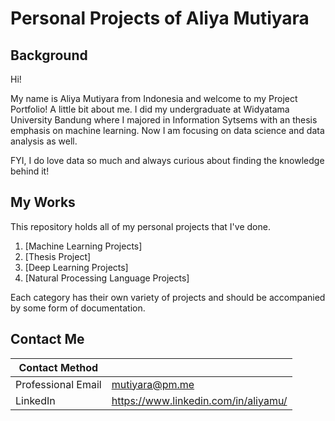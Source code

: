 # Personal Projects of Aliya Mutiyara

## Background

Hi! 

My name is Aliya Mutiyara from Indonesia and welcome to my Project Portfolio! A little bit about me. I did my undergraduate at Widyatama University Bandung where I majored in Information Sytsems with an thesis emphasis on machine learning. Now I am focusing on data science and data analysis as well. 

FYI, I do love data so much and always curious about finding the knowledge behind it!

## My Works

This repository holds all of my personal projects that I've done.

1. [Machine Learning Projects]
2. [Thesis Project]
3. [Deep Learning Projects]
4. [Natural Processing Language Projects] 

Each category has their own variety of projects and should be accompanied by some form of documentation.

## Contact Me

| Contact Method |  |
| --- | --- |
| Professional Email | mutiyara@pm.me |
| LinkedIn | https://www.linkedin.com/in/aliyamu/ |
